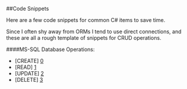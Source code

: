 ##Code Snippets

Here are a few code snippets for common C# items to save time. 

Since I often shy away from ORMs I tend to use direct connections, and these are all a rough template of snippets for CRUD operations.

####MS-SQL Database Operations:

- [CREATE] [0]
- [READ] [1]
- [UPDATE] [2]
- [DELETE] [3]



[0]: https://github.com/JeremyMorgan/csharp-coding-guidelines/blob/master/snippets/MSSQL-Insert.snippet  "Create"
[1]: https://github.com/JeremyMorgan/csharp-coding-guidelines/blob/master/snippets/MSSQL-Select.snippet  "Read"
[2]: https://github.com/JeremyMorgan/csharp-coding-guidelines/blob/master/snippets/MSSQL-Update.snippet  "Update"
[3]: https://github.com/JeremyMorgan/csharp-coding-guidelines/blob/master/snippets/MSSQL-Delete.snippet  "Delete"
